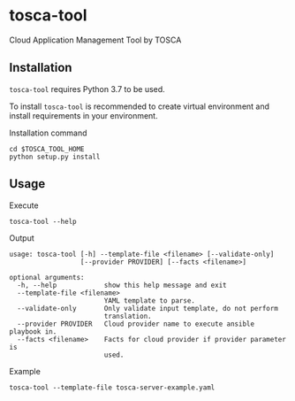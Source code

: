 # tosca-tool
Cloud Application Management Tool by TOSCA

## Installation
`tosca-tool` requires Python 3.7 to be used.

To install `tosca-tool` is recommended to create virtual environment and install requirements in your environment. 

Installation command
~~~shell
cd $TOSCA_TOOL_HOME
python setup.py install
~~~

## Usage

Execute
~~~shell 
tosca-tool --help
~~~
Output
~~~
usage: tosca-tool [-h] --template-file <filename> [--validate-only]
                  [--provider PROVIDER] [--facts <filename>]

optional arguments:
  -h, --help            show this help message and exit
  --template-file <filename>
                        YAML template to parse.
  --validate-only       Only validate input template, do not perform
                        translation.
  --provider PROVIDER   Cloud provider name to execute ansible playbook in.
  --facts <filename>    Facts for cloud provider if provider parameter is
                        used.
~~~

Example
~~~shell
tosca-tool --template-file tosca-server-example.yaml
~~~

